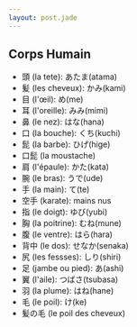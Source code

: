 ```yaml
---
layout: post.jade
---
```


## Corps Humain 

- 頭 (la tete): あたま(atama) 
- 髪 (les cheveux): かみ(kami) 
- 目 (l'œil): め(me) 
- 耳 (l'oreille): みみ(mimi) 
- 鼻 (le nez): はな(hana) 
- 口 (la bouche): くち(kuchi) 
- 髭 (la barbe): ひげ(hige) 
- 口髭 (la moustache) 
- 肩 (l'épaule): かた(kata) 
- 腕 (le bras): うで(ude) 
- 手 (la main): て(te) 
- 空手 (karate): mains nus
- 指 (le doigt): ゆび(yubi) 
- 胸 (la poitrine): むね(mune) 
- 腹 (le ventre): はら(hara) 
- 背中 (le dos): せなか(senaka) 
- 尻 (les fessses):  しり(shiri) 
- 足 (jambe ou pied): あ(ashi) 
- 翼 (l'aile): つばさ(tsubasa) 
- 羽 (la plume): はね(hane) 
- 毛 (le poil): け(ke) 
- 髪の毛 (le poil des cheveux) 
